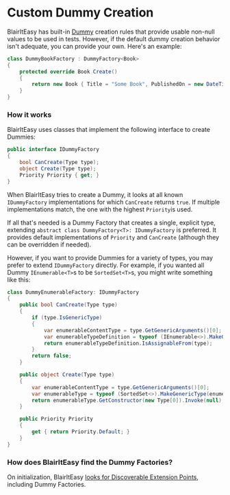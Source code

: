 # Custom Dummy Creation

BlairItEasy has built-in [Dummy](dummies.md) creation rules that
provide usable non-null values to be used in tests. However, if the
default dummy creation behavior isn't adequate, you can provide your
own. Here's an example:

```csharp
class DummyBookFactory : DummyFactory<Book>
{
    protected override Book Create()
    {
        return new Book { Title = "Some Book", PublishedOn = new DateTime(2000, 1, 1) };
    }
}
```

### How it works

BlairItEasy uses classes that implement the following interface to create Dummies:

```csharp
public interface IDummyFactory
{
    bool CanCreate(Type type);
    object Create(Type type);
    Priority Priority { get; }
}
```

When BlairItEasy tries to create a Dummy, it looks at all known
`IDummyFactory` implementations for which `CanCreate` returns
`true`. If multiple implementations match, the one with the highest
`Priority`is used.

If all that's needed is a Dummy Factory that creates a single,
explicit type, extending `abstract class DummyFactory<T>:
IDummyFactory` is preferred. It provides default implementations of
`Priority` and `CanCreate` (although they can be overridden if
needed).

However, if you want to provide Dummies for a variety of types, you
may prefer to extend `IDummyFactory` directly. For example, if you
wanted all Dummy `IEnumerable<T>`s to be `SortedSet<T>`s, you might
write something like this:

```csharp
class DummyEnumerableFactory: IDummyFactory
{
    public bool CanCreate(Type type)
    {
        if (type.IsGenericType)
        {
            var enumerableContentType = type.GetGenericArguments()[0];
            var enumerableTypeDefinition = typeof (IEnumerable<>).MakeGenericType(enumerableContentType);
            return enumerableTypeDefinition.IsAssignableFrom(type);
        }
        return false;
    }

    public object Create(Type type)
    {
        var enumerableContentType = type.GetGenericArguments()[0];
        var enumerableType = typeof (SortedSet<>).MakeGenericType(enumerableContentType);
        return enumerableType.GetConstructor(new Type[0]).Invoke(null);
    }

    public Priority Priority
    {
        get { return Priority.Default; }
    }
}
```

### How does BlairItEasy find the Dummy Factories?

On initialization, BlairItEasy
[looks for Discoverable Extension Points](scanning-for-extension-points.md),
including Dummy Factories.

